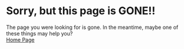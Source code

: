 # Sorry, but this page is GONE!!

The page you were looking for is gone. In the meantime, maybe one of these things may help you?
</br>[Home Page](/index.md)
